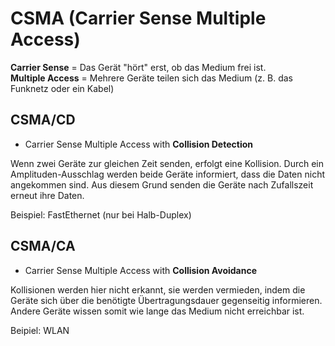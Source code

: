 # CSMA (Carrier Sense Multiple Access)

**Carrier Sense** = Das Gerät "hört" erst, ob das Medium frei ist.  
**Multiple Access** = Mehrere Geräte teilen sich das Medium (z. B. das Funknetz oder ein Kabel)

## CSMA/CD

- Carrier Sense Multiple Access with **Collision Detection**

Wenn zwei Geräte zur gleichen Zeit senden, erfolgt eine Kollision. Durch ein Amplituden-Ausschlag werden beide Geräte informiert, dass die Daten nicht angekommen sind. Aus diesem Grund senden die Geräte nach Zufallszeit erneut ihre Daten.

Beispiel: FastEthernet (nur bei Halb-Duplex)

## CSMA/CA

- Carrier Sense Multiple Access with **Collision Avoidance**

Kollisionen werden hier nicht erkannt, sie werden vermieden, indem die Geräte sich über die benötigte Übertragungsdauer gegenseitig informieren. Andere Geräte wissen somit wie lange das Medium nicht erreichbar ist.

Beipiel: WLAN
